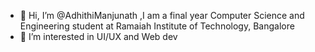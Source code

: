 - 👋 Hi, I’m @AdhithiManjunath ,I am a final year Computer Science and Engineering student at Ramaiah Institute of Technology, Bangalore
- 👀 I’m interested in UI/UX and Web dev 


 

<!---
AdhithiManjunath/AdhithiManjunath is a ✨ special ✨ repository because its `README.md` (this file) appears on your GitHub profile.
You can click the Preview link to take a look at your changes.
--->
